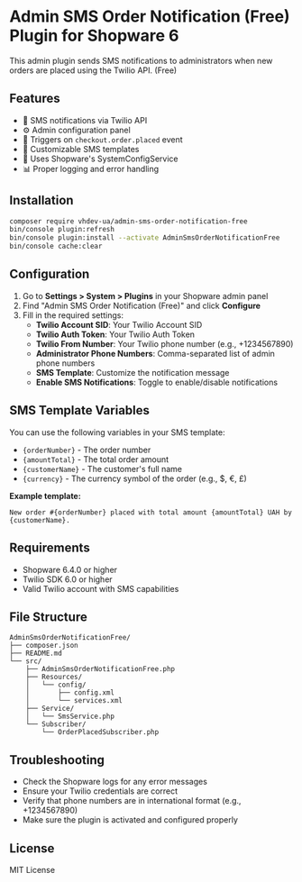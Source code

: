 # Admin SMS Order Notification (Free) Plugin for Shopware 6

This admin plugin sends SMS notifications to administrators when new orders are placed using the Twilio API. (Free)

## Features

- 📱 SMS notifications via Twilio API
- ⚙️ Admin configuration panel
- 🎯 Triggers on `checkout.order.placed` event
- 📝 Customizable SMS templates
- 🔧 Uses Shopware's SystemConfigService
- 📊 Proper logging and error handling

## Installation
   ```bash
   composer require vhdev-ua/admin-sms-order-notification-free
   bin/console plugin:refresh
   bin/console plugin:install --activate AdminSmsOrderNotificationFree
   bin/console cache:clear
   ```

## Configuration

1. Go to **Settings > System > Plugins** in your Shopware admin panel
2. Find "Admin SMS Order Notification (Free)" and click **Configure**
3. Fill in the required settings:
   - **Twilio Account SID**: Your Twilio Account SID
   - **Twilio Auth Token**: Your Twilio Auth Token
   - **Twilio From Number**: Your Twilio phone number (e.g., +1234567890)
   - **Administrator Phone Numbers**: Comma-separated list of admin phone numbers
   - **SMS Template**: Customize the notification message
   - **Enable SMS Notifications**: Toggle to enable/disable notifications

## SMS Template Variables

You can use the following variables in your SMS template:

- `{orderNumber}` - The order number
- `{amountTotal}` - The total order amount
- `{customerName}` - The customer's full name
- `{currency}` - The currency symbol of the order (e.g., $, €, £)

**Example template:**
```
New order #{orderNumber} placed with total amount {amountTotal} UAH by {customerName}.
```

## Requirements

- Shopware 6.4.0 or higher
- Twilio SDK 6.0 or higher
- Valid Twilio account with SMS capabilities

## File Structure

```
AdminSmsOrderNotificationFree/
├── composer.json
├── README.md
└── src/
    ├── AdminSmsOrderNotificationFree.php
    ├── Resources/
    │   └── config/
    │       ├── config.xml
    │       └── services.xml
    ├── Service/
    │   └── SmsService.php
    └── Subscriber/
        └── OrderPlacedSubscriber.php
```

## Troubleshooting

- Check the Shopware logs for any error messages
- Ensure your Twilio credentials are correct
- Verify that phone numbers are in international format (e.g., +1234567890)
- Make sure the plugin is activated and configured properly

## License

MIT License
